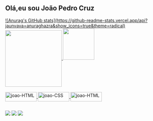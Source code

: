 ## Olá,eu sou João Pedro Cruz
 <div>
  <a href="https://github.com/jaunvava">
  ![Anurag's GitHub stats](https://github-readme-stats.vercel.app/api?jaunvava=anuraghazra&show_icons=true&theme=radical)
  <img height="180em" align="center" src="https://github-readme-stats.vercel.app/api/top-langs/?username=jaunvava&layout=compact&langs_count=7&theme=dark"/>
  <img height="100em" src="(https://github-readme-stats.vercel.app/api/pin/?username=juanvava&repo=github-readme-stats)">
 
 
</div>

<div style="display: inline_block"><br>
 
  <img align="center" alt="joao-HTML" height="30" width="100" src="https://img.shields.io/badge/HTML5-E34F26?style=for-the-badge&logo=html5&logoColor=white">
  <img align="center" alt="joao-CSS" height="30" width="100" src="https://img.shields.io/badge/CSS3-1572B6?style=for-the-badge&logo=css3&logoColor=white">
  <img align="center" alt="joao-HTML" height="30" width="100" src="https://img.shields.io/badge/JavaScript-F7DF1E?style=for-the-badge&logo=javascript&logoColor=black">
  
  ##
 
<div> 
  
  <a href="https://www.instagram.com/_jpcodes/" target="_blank"><img src="https://img.shields.io/badge/-Instagram-%23E4405F?style=for-the-badge&logo=instagram&logoColor=white" target="_blank"></a>
  <a href = "mailto:mortalteck1020@gmail.com
"><img src="https://img.shields.io/badge/-Gmail-%23333?style=for-the-badge&logo=gmail&logoColor=white" target="_blank"></a>
  <a href="https://www.linkedin.com/in/jo%C3%A3o-pedro-pereira-cruz-73b411220/" target="_blank"><img src="https://img.shields.io/badge/-LinkedIn-%230077B5?style=for-the-badge&logo=linkedin&logoColor=white" target="_blank"></a> 
 
</div>

 
